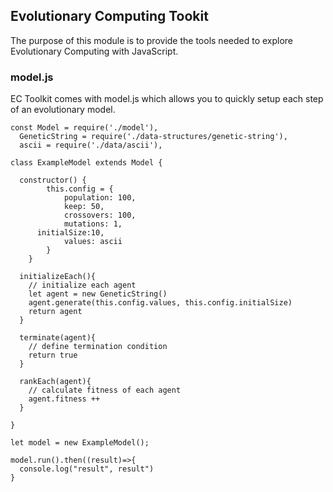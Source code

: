 ## Evolutionary Computing Tookit
The purpose of this module is to provide the tools needed to explore Evolutionary Computing with JavaScript.

### model.js
EC Toolkit comes with model.js which allows you to quickly setup each step of an evolutionary model.

```
const Model = require('./model'),
  GeneticString = require('./data-structures/genetic-string'),
  ascii = require('./data/ascii'),

class ExampleModel extends Model {
  
  constructor() {
		this.config = {
			population: 100,
			keep: 50,
			crossovers: 100,
			mutations: 1,
      initialSize:10,
			values: ascii
		}
	}

  initializeEach(){
    // initialize each agent
    let agent = new GeneticString()
    agent.generate(this.config.values, this.config.initialSize)
    return agent
  }

  terminate(agent){
    // define termination condition
    return true
  }

  rankEach(agent){
    // calculate fitness of each agent
    agent.fitness ++
  }

}

let model = new ExampleModel();

model.run().then((result)=>{
  console.log("result", result")
}

```
